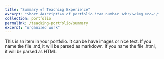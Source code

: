 ```yaml
---
title: "Summary of Teaching Experience"
excerpt: "Short description of portfolio item number 1<br/><img src='/images/500x300.png'>"
collection: portfolio
permalink: /teaching-portfolio/summary
excerpt: "organized work"
---
```


This is an item in your portfolio. It can be have images or nice text. If you name the file .md, it will be parsed as markdown. If you name the file .html, it will be parsed as HTML.
